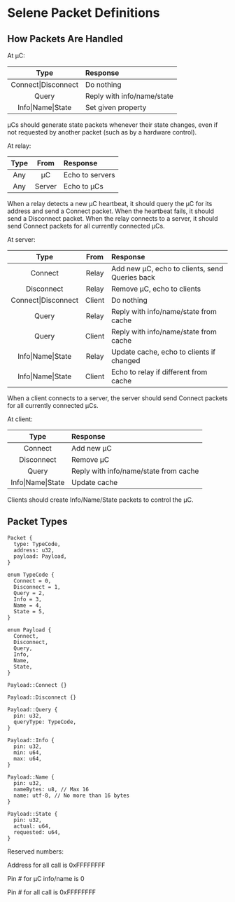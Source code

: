 # Selene Packet Definitions

## How Packets Are Handled

At μC:

|Type               |Response|
|:-----------------:|:-------|
|Connect\|Disconnect|Do nothing|
|Query              |Reply with info/name/state|
|Info\|Name\|State  |Set given property|

μCs should generate state packets whenever their state changes, even if not requested by another packet (such as by a hardware control).

At relay:

|Type               |From  |Response|
|:-----------------:|:----:|:-------|
|Any                |μC    |Echo to servers|
|Any                |Server|Echo to μCs|

When a relay detects a new μC heartbeat, it should query the μC for its address and send a Connect packet. When the heartbeat fails, it should send a Disconnect packet. When the relay connects to a server, it should send Connect packets for all currently connected μCs.

At server:

|Type               |From  |Response|
|:-----------------:|:----:|:-------|
|Connect            |Relay |Add new μC, echo to clients, send Queries back|
|Disconnect         |Relay |Remove μC, echo to clients|
|Connect\|Disconnect|Client|Do nothing|
|Query              |Relay |Reply with info/name/state from cache|
|Query              |Client|Reply with info/name/state from cache|
|Info\|Name\|State  |Relay |Update cache, echo to clients if changed|
|Info\|Name\|State  |Client|Echo to relay if different from cache|

When a client connects to a server, the server should send Connect packets for all currently connected μCs.

At client:

|Type               |Response|
|:-----------------:|:-------|
|Connect            |Add new μC|
|Disconnect         |Remove μC|
|Query              |Reply with info/name/state from cache|
|Info\|Name\|State  |Update cache|

Clients should create Info/Name/State packets to control the μC.

## Packet Types

~~~
Packet {
  type: TypeCode,
  address: u32,
  payload: Payload,
}

enum TypeCode {
  Connect = 0,
  Disconnect = 1,
  Query = 2,
  Info = 3,
  Name = 4,
  State = 5,
}

enum Payload {
  Connect,
  Disconnect,
  Query,
  Info,
  Name,
  State,
}

Payload::Connect {}

Payload::Disconnect {}

Payload::Query {
  pin: u32,
  queryType: TypeCode,
}

Payload::Info {
  pin: u32,
  min: u64,
  max: u64,
}

Payload::Name {
  pin: u32,
  nameBytes: u8, // Max 16
  name: utf-8, // No more than 16 bytes
}

Payload::State {
  pin: u32,
  actual: u64,
  requested: u64,
}
~~~

Reserved numbers:

Address for all call is 0xFFFFFFFF

Pin # for μC info/name is 0

Pin # for all call is 0xFFFFFFFF
